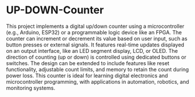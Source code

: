 # UP-DOWN-Counter
This project implements a digital up/down counter using a microcontroller (e.g., Arduino, ESP32) or a programmable logic device like an FPGA. The counter can increment or decrement its value based on user input, such as button presses or external signals. It features real-time updates displayed on an output interface, like an LED segment display, LCD, or OLED. The direction of counting (up or down) is controlled using dedicated buttons or switches. The design can be extended to include features like reset functionality, adjustable count limits, and memory to retain the count during power loss. This counter is ideal for learning digital electronics and microcontroller programming, with applications in automation, robotics, and monitoring systems.
